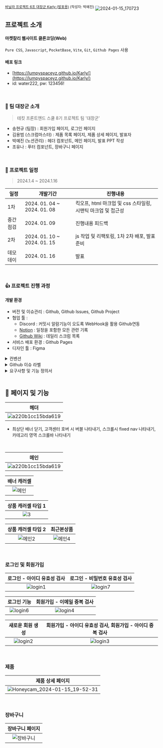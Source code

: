 <sup>[바닐라 프로젝트 6조 대장군 Karly (발표용)](https://docs.google.com/presentation/d/1DKqTBBRs951pF0c6P9nZ5QtY9kifBoBgmeiXymnqGH0/edit#slide=id.p1) (작성자: 박예진)</sup>
![2024-01-15_170723](https://github.com/FRONTENDSCHOOL8/Karly/assets/50475140/6b30bdb5-e9fe-4ecc-8cc2-d3d5c2c108ae)


 

## 프로젝트 소개

#### 마켓칼리 웹사이트 클론코딩(Web)

`Pure CSS`, `Javascript`, `PocketBase`, `Vite`, `Git`, `Github Pages` 사용

#### 배포 링크
- [https://lumpyspaceyz.github.io/Karly/](https://lumpyspaceyz.github.io/Karly/)
- id: water222, pw: 123456!

<br>

### 	:dog: 팀 대장군 소개

> 테킷 프론트엔드 스쿨 8기 프로젝트 팀 '대장군'

- 송현규 (팀장) : 회원가입 페이지, 로그인 페이지
- 김용범 (스크럼마스터) : 제품 목록 페이지, 제품 상세 페이지, 발표자
- 박예진 (노션관리) : 헤더 컴포넌트, 메인 페이지, 발표 PPT 작성
- 조유나 : 푸터 컴포넌트, 장바구니 페이지

<br>

### :date: 프로젝트 일정

> 2024.1.4 ~ 2024.1.16

| 일정 | 개발기간 | 진행내용 |
| --- | --- | --- |
| 1차 | 2024. 01. 04 ~ 2024. 01. 08 | 킥오프, html 마크업 및 css 스타일링, 시맨틱 마크업 및 접근성 |
| 중간점검 | 2024. 01. 09 | 진행내용 피드백 |
| 2차 | 2024. 01. 10 ~ 2024. 01. 15 | js 작업 및 리팩토링, 1차 2차 배포, 발표 준비 |
| 데모데이 | 2024. 01. 16 | 발표 |

<br>

### :+1: 프로젝트 진행 과정

#### 개발 환경
- 버전 및 이슈관리 : Github, Github Issues, Github Project
- 협업 툴 :
    - Discord : 커밋시 알람기능이 오도록 WebHook을 활용 Github연동
    - [Notion](https://www.notion.so/6-92b1c6344f0d4094ba3f0f7133fe6a4f?pvs=4) : 일정을 포함한 모든 관련 기록
    - [Github Wiki](https://github.com/FRONTENDSCHOOL8/Karly/wiki/Daily-Scrum) : 데일리 스크럼 목록
- 서비스 배포 환경 : Github Pages
- 디자인 툴 : Figma


<details>
<summary> 컨벤션 </summary>

- HTML
    - 네이밍 컨벤션 : Snake Case
    - XHTML 1.0 문법
    - 'Web Developer' 사용
    - 'headingsMap' 사용
    - Indentation: 2spaces

- JS
    - 네이밍 컨벤션 : Camel case
    - Prettier 사용
    - ESLint 사용

- Eslint
    - 선언한 변수 사용하지 않으면 에러 `"no-unused-vars": "error"`
    - 정의되지 않은 변수 사용하면 에러 `"no-undef": "error"`
    - 줄 끝에 공백 에러 `"no-trailing-spaces": "error"`
    - var 키워드 사용 금지 `"no-var": "error"`

- Prettier
    - 세미콜론 여부 `"semi": false`
    - 따옴표, 쌍따옴표 `"singleQuote": true`
    - 탭 너비 `"tabWidth": 2`
    - 마지막 요소 뒤에 콤마 여부 `"trailingComma": "es5”`

- 커밋
    - 추가 - [add]
    - 수정 - [modify]
    - 완료 - [complete]
    - ex) [add] 한글로 작성
 
</details>

<details>
<summary> Github 이슈 라벨</summary>

- bug : 버그 이슈
- documentation : 문서 작업과 관련된 이슈
- duplicate : 중복된 이슈
- enhancement : 기존 기능 향상
- feature : 새로운 기능 추가
- in progress : 현재 진행 중인 작업
- invalid : 유효하지 않은 이슈
- needs review : 리뷰가 필요한 상태
- on hold : 작업 중지 상태
</details>

<details>
<summary> 요구사항 및 기능 정의서 </summary>


- :file_folder: **[기능 정의서](https://docs.google.com/spreadsheets/d/1u4vWIQy6U2TnrtsBtA_hJqDMsRjy-KHzLwP8ZNa05DE/edit?usp=sharing)**

- 슬라이드가 필요한 ui에서는 [**swiper.js**](https://swiperjs.com/)를 사용해주세요.
    - 각 슬라이드를 데이터로 받아 동적으로 렌더링 되도록 만들어주세요.
    - 슬라이드의 `prev`, `next` 버튼도 구현해주세요.
    - 키보드 키로도 작동되도록 구현해주세요.
- [localStorage](https://developer.mozilla.org/ko/docs/Web/API/Window/localStorage)를 사용하여 “최근 본 항목”의 UI를 구성해주세요.
- “마이크로 애니메이션”이 필요하다면 추가해주세요.
- “회원가입 기능”을 구현해주세요.
    - 최소한 이메일, 비밀번호 입력 필드(`input`), 제출 버튼(`button`)을 가지도록 구성해주세요.
- 이메일과 비밀번호의 유효성을 확인합니다.
    - 이메일 조건 : 최소 `@`, `.` 포함
    - 비밀번호 조건 : 특수문자 포함 최소 6자 - 최대 16자
    - 이메일과 비밀번호가 모두 입력되어 있고, 조건을 만족해야 제출 버튼이 활성화 되도록 구현해주세요.
- 회원가입을 통해 사용자(user)를 생성하고 관리합니다.
    - 데이터 통신을 통해 유저를 생성하고 관리해주세요
    - 유저의 회원을 탈퇴할 수 있는 기능을 구현해주세요
    - 로그인된 유저를 인식하여 UI를 다르게 랜더링해주세요
    - 로그인되지 않은 사용자면 회원가입 페이지로 리디렉션 시켜주세요
    - 회원가입시 중복된 유저가 있는지 체크해주세요
- 장바구니 기능을 구현해 주세요
    - 사용자가 장바구니에 항목을 담으면 장바구니 페이지에 랜더링이 되도록 구현해 주세요.


</details>

<br>

## :memo: 페이지 및 기능


| 헤더 |
|     :---:      |
| ![a220b1cc15bda619](https://github.com/FRONTENDSCHOOL8/Karly/assets/50475140/90678356-2517-434d-9dc3-f3f579b2dc03) |

- 최상단 배너 닫기, 고객센터 호버 시 버블 나타내기, 스크롤시 fixed nav 나타내기, 카테고리 영역 스크롤바 나타내기

<br>

| 메인 |
|     :---:      |
| ![a220b1cc15bda619](https://github.com/FRONTENDSCHOOL8/Karly/assets/50475140/de349f73-2246-4b9f-af69-fff307d4e7f8) |

| 배너 캐러셀 |
|     :---:      |
| ![메인](https://github.com/FRONTENDSCHOOL8/Karly/assets/50475140/4a90a96e-f308-4d98-b9be-cf32cd4d99a6) |

| 상품 캐러셀 타입 1 |
|     :---:      |
| ![3](https://github.com/FRONTENDSCHOOL8/Karly/assets/50475140/71a8dfbe-b1eb-4f2a-8988-f8dc07a0dd1b) |

| 상품 캐러셀 타입 2 | 최근본상품 |
|     :---:      |     :---:      |
| ![메인2](https://github.com/FRONTENDSCHOOL8/Karly/assets/50475140/f3d056e9-c4a9-4beb-af34-00fbcb0b7cb6) | ![메인4](https://github.com/FRONTENDSCHOOL8/Karly/assets/50475140/983b57b9-b5cb-44c7-96b6-cfbd6a675d9e) |

<br>

### 로그인 및 회원가입

| 로그인 - 아이디 유효성 검사 | 로그인 - 비밀번호 유효성 검사 |
|     :---:      |     :---:      |
| ![login1](https://github.com/FRONTENDSCHOOL8/Karly/assets/50475140/10b8d4fe-9294-441b-a712-081ce9f8fb0e) | ![login7](https://github.com/FRONTENDSCHOOL8/Karly/assets/50475140/8150f15c-3949-40b0-8afc-d75180d065d4) |

| 로그인 기능  | 회원가입 - 이메일 중복 검사  |
|     :---:      |     :---:      |
| ![login6](https://github.com/FRONTENDSCHOOL8/Karly/assets/50475140/24b99a26-6db1-4497-b760-e8f936f1251e) | ![login4](https://github.com/FRONTENDSCHOOL8/Karly/assets/50475140/32702723-b1d2-4947-b413-638edf35decb) |

| 새로운 회원 생성 | 회원가입 - 아이디 유효성 검사, 회원가입 - 아이디 중복 검사 |
|     :---:      |     :---:      |
| ![login2](https://github.com/FRONTENDSCHOOL8/Karly/assets/50475140/edfe5408-63e7-4474-9aef-998234e832f9) | ![login3](https://github.com/FRONTENDSCHOOL8/Karly/assets/50475140/14139e2a-dc55-4352-b804-cdb826d6fad7) |

<br>

### 제품

| 제품 상세 페이지 |
|     :---:      |
| ![Honeycam_2024-01-15_19-52-31](https://github.com/FRONTENDSCHOOL8/Karly/assets/50475140/62c5c164-386a-4ae5-a552-ac486c4a152c) |

<br>

### 장바구니

| 장바구니 페이지 |
|     :---:      |
| ![장바구니](https://github.com/rnssue/test/assets/50475140/068f860d-9818-4c47-8acf-07d408e90827) |

<br>

